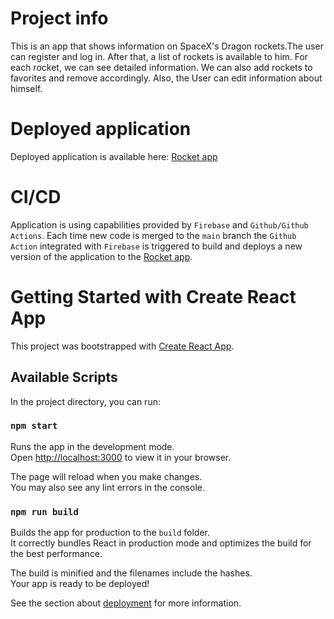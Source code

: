 # Project info
This is an app that shows information on SpaceX's Dragon rockets.The user can register and log in. After that, a list of rockets is available to him.  For each rocket, we can see detailed information. We can also add rockets to favorites and remove accordingly. Also, the User can edit information about himself.

# Deployed application
Deployed application is available here: [Rocket app](https://rocket-1ceac.web.app/)

# CI/CD
Application is using capabilities provided by `Firebase` and `Github/Github Actions`.
Each time new code is merged to the `main` branch the `Github Action` integrated with `Firebase` is triggered to build and deploys a new version of the application to the [Rocket app](https://rocket-1ceac.web.app/).

# Getting Started with Create React App

This project was bootstrapped with [Create React App](https://github.com/facebook/create-react-app).

## Available Scripts

In the project directory, you can run:

### `npm start`

Runs the app in the development mode.\
Open [http://localhost:3000](http://localhost:3000) to view it in your browser.

The page will reload when you make changes.\
You may also see any lint errors in the console.

### `npm run build`

Builds the app for production to the `build` folder.\
It correctly bundles React in production mode and optimizes the build for the best performance.

The build is minified and the filenames include the hashes.\
Your app is ready to be deployed!

See the section about [deployment](https://facebook.github.io/create-react-app/docs/deployment) for more information.
